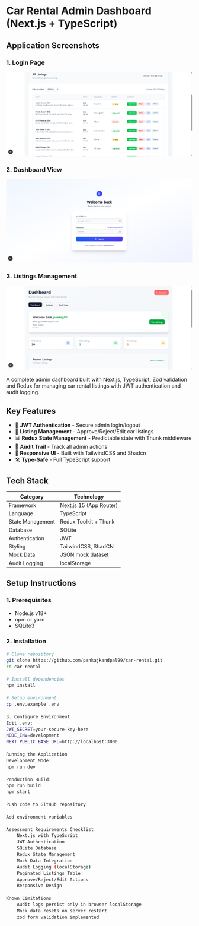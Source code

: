# Car Rental Admin Dashboard (Next.js + TypeScript)

## Application Screenshots

### 1. Login Page
<img src="./public/Screenshot%202025-07-12%20001547.png" width="600" alt="Login Page">

### 2. Dashboard View
<img src="./public/Screenshot%202025-07-12%20002321.png" width="600" alt="Dashboard">

### 3. Listings Management
<img src="./public/Screenshot%202025-07-12%20002434.png" width="600" alt="Listings Management">

A complete admin dashboard built with Next.js, TypeScript, Zod validation and Redux for managing car rental listings with JWT authentication and audit logging.

## Key Features

- 🔐 **JWT Authentication** - Secure admin login/logout
- 🚗 **Listing Management** - Approve/Reject/Edit car listings
- 📊 **Redux State Management** - Predictable state with Thunk middleware
- 📝 **Audit Trail** - Track all admin actions
- 💅 **Responsive UI** - Built with TailwindCSS and Shadcn
- 🛠 **Type-Safe** - Full TypeScript support

## Tech Stack

| Category           | Technology               |
|--------------------|--------------------------|
| Framework          | Next.js 15 (App Router)  |
| Language           | TypeScript               |
| State Management   | Redux Toolkit + Thunk    |
| Database           | SQLite                   |
| Authentication     | JWT                      |
| Styling            | TailwindCSS, ShadCN      |
| Mock Data          | JSON mock dataset        |
| Audit Logging      | localStorage             |

## Setup Instructions

### 1. Prerequisites

- Node.js v18+
- npm or yarn
- SQLite3

### 2. Installation

```bash
# Clone repository
git clone https://github.com/pankajkandpal99/car-rental.git 
cd car-rental

# Install dependencies
npm install

# Setup environment
cp .env.example .env

3. Configure Environment
Edit .env:
JWT_SECRET=your-secure-key-here
NODE_ENV=development
NEXT_PUBLIC_BASE_URL=http://localhost:3000

Running the Application
Development Mode:
npm run dev

Production Build:
npm run build
npm start

Push code to GitHub repository

Add environment variables

Assessment Requirements Checklist
    Next.js with TypeScript
    JWT Authentication
    SQLite Database
    Redux State Management
    Mock Data Integration
    Audit Logging (localStorage)
    Paginated Listings Table
    Approve/Reject/Edit Actions
    Responsive Design

Known Limitations
    Audit logs persist only in browser localStorage
    Mock data resets on server restart
    zod form validation implemented